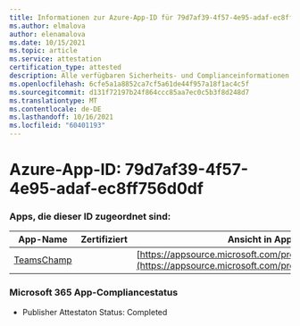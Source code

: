 ```yaml
---
title: Informationen zur Azure-App-ID für 79d7af39-4f57-4e95-adaf-ec8ff756d0df
ms.author: elmalova
author: elenamalova
ms.date: 10/15/2021
ms.topic: article
ms.service: attestation
certification_type: attested
description: Alle verfügbaren Sicherheits- und Complianceinformationen für 79d7af39-4f57-4e95-adaf-ec8ff756d0df.
ms.openlocfilehash: 6cfe5a1a8852ca7cf5a61de44f957a18f1ac4c5f
ms.sourcegitcommit: d131f72197b24f864ccc85aa7ec0c5b3f8d248d7
ms.translationtype: MT
ms.contentlocale: de-DE
ms.lasthandoff: 10/16/2021
ms.locfileid: "60401193"
---
```

# <a name="azure-app-id-79d7af39-4f57-4e95-adaf-ec8ff756d0df"></a>Azure-App-ID: 79d7af39-4f57-4e95-adaf-ec8ff756d0df


### <a name="apps-associated-with-this-id"></a>Apps, die dieser ID zugeordnet sind:
| **App-Name** | **Zertifiziert** | **Ansicht in AppSource** |
|--------------|---------------|-----------------------|
| [TeamsChamp](https://docs.microsoft.com/microsoft-365-app-certification/forward/WA200001487) |  | [https://appsource.microsoft.com/product/office/WA200001487](https://appsource.microsoft.com/product/office/WA200001487) |

### <a name="microsoft-365-app-compliance-status"></a>Microsoft 365 App-Compliancestatus
- Publisher Attestaton Status: Completed
